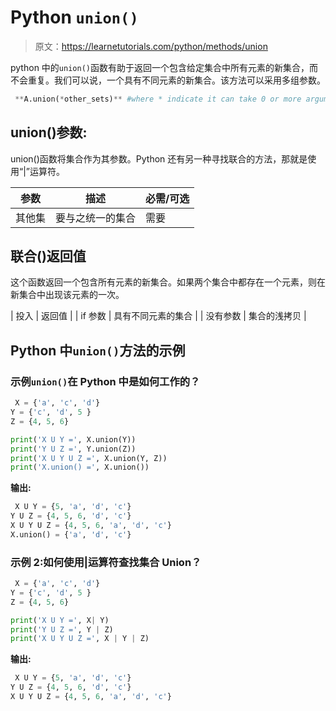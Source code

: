 # Python `union()`

> 原文：<https://learnetutorials.com/python/methods/union>

python 中的`union()`函数有助于返回一个包含给定集合中所有元素的新集合，而不会重复。我们可以说，一个具有不同元素的新集合。该方法可以采用多组参数。

```py
 **A.union(*other_sets)** #where * indicate it can take 0 or more arguments. 

```

## union()参数:

union()函数将集合作为其参数。Python 还有另一种寻找联合的方法，那就是使用“|”运算符。

| 参数 | 描述 | 必需/可选 |
| --- | --- | --- |
| 其他集 | 要与之统一的集合 | 需要 |

## 联合()返回值

这个函数返回一个包含所有元素的新集合。如果两个集合中都存在一个元素，则在新集合中出现该元素的一次。

| 投入 | 返回值 |
| if 参数 | 具有不同元素的集合 |
| 没有参数 | 集合的浅拷贝 |

## Python 中`union()`方法的示例

### 示例`union()`在 Python 中是如何工作的？

```py
 X = {'a', 'c', 'd'}
Y = {'c', 'd', 5 }
Z = {4, 5, 6}

print('X U Y =', X.union(Y))
print('Y U Z =', Y.union(Z))
print('X U Y U Z =', X.union(Y, Z))
print('X.union() =', X.union()) 

```

**输出:**

```py
 X U Y = {5, 'a', 'd', 'c'}
Y U Z = {4, 5, 6, 'd', 'c'}
X U Y U Z = {4, 5, 6, 'a', 'd', 'c'}
X.union() = {'a', 'd', 'c'} 
```

### 示例 2:如何使用|运算符查找集合 Union？

```py
 X = {'a', 'c', 'd'}
Y = {'c', 'd', 5 }
Z = {4, 5, 6}

print('X U Y =', X| Y)
print('Y U Z =', Y | Z)
print('X U Y U Z =', X | Y | Z) 

```

**输出:**

```py
 X U Y = {5, 'a', 'd', 'c'}
Y U Z = {4, 5, 6, 'd', 'c'}
X U Y U Z = {4, 5, 6, 'a', 'd', 'c'} 
```